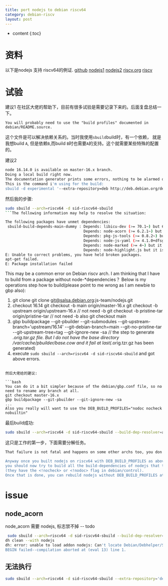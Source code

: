 ```yaml
---
title: port nodejs to debian riscv64
category: debian-riscv
layout: post
---
```

* content
{:toc}

# 资料
以下是nodejs 支持 riscv64的例证.
[github](https://github.com/luyahan/nodejs-riscv64) [nodejs1](https://github.com/nodejs/node/issues/42005) [nodejs2](https://github.com/nodejs/build/issues/2876) [riscv.org](https://lists.riscv.org/g/tech-toolchain-runtime/message/217) [riscv](https://riscv.org/blog/2020/08/unlocking-javascript-v8-riscv-open-sourced/)

# 试验
建议1
在社区大佬的帮助下，目前有很多试验是需要记录下来的。后面复盘总结一下。

    You will probably need to use the "build profiles" documented in debian/README.source.

这个文件是可以解决依赖关系的。当时我使用`sbuild`build时，有一个依赖，  就是我想build `A`, 但是依赖`B`,而build `B`时也需要`A`的支持。这个就需要某些特殊的配置的。

建议2
```bash
node 16.14.0 is available on master-16.x branch.
Doing a local build right now.
The documentation generator prints some errors, nothing to be alarmed of.
This is the command i'm using for the build:
sbuild -d experimental '--extra-repository=deb http://deb.debian.org/debian experimental main' --build-dep-resolver=aspcud
```

然后我的步骤:
```bash
sudo sbuild --arch=riscv64 -d sid-riscv64-sbuild
```The following information may help to resolve the situation:

The following packages have unmet dependencies:
 sbuild-build-depends-main-dummy : Depends: libicu-dev (>= 70.1~) but 67.1-7 is to be installed
                                   Depends: node-acorn (>= 6.2.1~) but it is not going to be installed
                                   Depends: pkg-js-tools (>= 0.8.2~) but it is not going to be installed
                                   Depends: node-js-yaml (>= 4.1.0+dfsg+~4.0.5-6) but it is not going to be installed
                                   Depends: node-marked (>= 4~) but it is not going to be installed
                                   Depends: node-highlight.js but it is not going to be installed
E: Unable to correct problems, you have held broken packages.
apt-get failed.
E: Package installation failed
``` 
This may be a common error on Debian riscv arch. I am thinking that I have to build from a package without node-*dependencies？
Below is my operations step how to build(please point to me wrong as I am newbie to gbp also):
1. git clone
     git clone git@salsa.debian.org:js-team/nodejs.git
2. checkout 16.14
     git checkout -b main origin/master-16.x
      git checkout -b upstream origin/upstream-16.x // not need -b
     git checkout -b pristine-tar origin/pristine-tar // not need -b also
      git checkout main
3. gbp buildpackage --git-pbuilder --git-submodules --git-upstream-branch='upstream/16.14' --git-debian-branch=main --git-no-pristine-tar --git-upstream-tree=tag --git-ignore-new -sa // the step to generate *.orig.tar.gz file. But I do not have the base directory /var/cache/pbuilder/base.cow and it fail at last(*.orig.tzr.gz has been generated)
4. execute ` sudo sbuild --arch=riscv64 -d sid-riscv64-sbuild ` and got above errors.
```

然后大佬给的建议:

```bash
You can do it a bit simpler because of the debian/gbp.conf file, so no need to rename any branch at all.
git checkout master-16.x
gbp buildpackage --git-pbuilder --git-ignore-new -sa
...
Also you really will want to use the DEB_BUILD_PROFILES="nodoc nocheck nobuiltin"
```

最后build成功:

```bash
sudo sbuild --arch=riscv64 -d sid-riscv64-sbuild --build-dep-resolver=aspcud
```

这只是工作的第一步，下面需要分解任务。

```bash
That failure is not fatal and happens on some other archs too, you don't really need to fix it.

Anyway once you built nodejs on riscv64 with DEB_BUILD_PROFILES as above,
you should now try to build all the build-dependencies of nodejs that themselves depend on nodejs
(they have the <!nocheck> or <!nodoc> flag in debian/control).
Once that is done, you can rebuild nodejs without DEB_BUILD_PROFILES at all, and upload it to experimental.
```


# issue


## node_acorn
node_acorn 需要 nodejs, 标志禁不掉 -- todo

```bash
 sudo sbuild --arch=riscv64 -d sid-riscv64-sbuild --build-dep-resolver=aspcud
dh clean --with nodejs
dh: error: unable to load addon nodejs: Can't locate Debian/Debhelper/Sequence/nodejs.pm in @INC (you may need to install the Debian::Debhelper::Sequence::nodejs module) (@INC contains: /etc/perl /usr/local/lib/x86_64-linux-gnu/perl/5.34.0 /usr/local/share/perl/5.34.0 /usr/lib/x86_64-linux-gnu/perl5/5.34 /usr/share/perl5 /usr/lib/x86_64-linux-gnu/perl-base /usr/lib/x86_64-linux-gnu/perl/5.34 /usr/share/perl/5.34 /usr/local/lib/site_perl) at (eval 13) line 1.
BEGIN failed--compilation aborted at (eval 13) line 1.
```

## 无法执行

```bash
sudo sbuild --arch=riscv64 -d sid-riscv64-sbuild --extra-repository='deb http://deb.debian.org/debian experimental main' --build-dep-resolver=aspcud --extra-package=/home/vimer/no_del_debs/nodejs_16.14.0~dfsg-1_riscv64.deb
```

